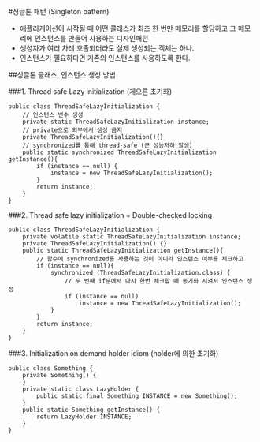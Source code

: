 #싱글톤 패턴 (Singleton pattern)

- 애플리케이션이 시작될 때 어떤 클래스가 최초 한 번만 메모리를 할당하고 그 메모리에 인스턴스를 만들어 사용하는 디자인패턴  
- 생성자가 여러 차례 호출되더라도 실제 생성되는 객체는 하나.  
- 인스턴스가 필요하다면 기존의 인스턴스를 사용하도록 한다.  

##싱글톤 클래스, 인스턴스 생성 방법

###1. Thread safe Lazy initialization (게으른 초기화)

```
public class ThreadSafeLazyInitialization {
    // 인스턴스 변수 생성
    private static ThreadSafeLazyInitialization instance;
    // private으로 외부에서 생성 금지
    private ThreadSafeLazyInitialization(){}
    // synchronized를 통해 thread-safe (큰 성능저하 발생)
    public static synchronized ThreadSafeLazyInitialization getInstance(){
        if (instance == null) {
            instance = new ThreadSafeLazyInitialization();
        }
        return instance;
    }
}
```

###2. Thread safe lazy initialization + Double-checked locking
```
public class ThreadSafeLazyInitialization {
    private volatile static ThreadSafeLazyInitialization instance;
    private ThreadSafeLazyInitialization() {}
    public static ThreadSafeLazyInitialization getInstance(){
        // 함수에 synchronized를 사용하는 것이 아니라 인스턴스 여부를 체크하고
        if (instance == null){
            synchronized (ThreadSafeLazyInitialization.class) {
                // 두 번째 if문에서 다시 한번 체크할 때 동기화 시켜서 인스턴스 생성
                if (instance == null)
                    instance = new ThreadSafeLazyInitialization();
            }
        }
        return instance;
    }
}
```

###3. Initialization on demand holder idiom (holder에 의한 초기화)
```
public class Something {
    private Something() {
    }
    private static class LazyHolder {
        public static final Something INSTANCE = new Something();
    }
    public static Something getInstance() {
        return LazyHolder.INSTANCE;
    }
}
```